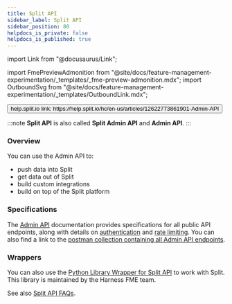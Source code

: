 ```yaml
---
title: Split API
sidebar_label: Split API
sidebar_position: 80
helpdocs_is_private: false
helpdocs_is_published: true
---
```


import Link from "@docusaurus/Link";

import FmePreviewAdmonition from "@site/docs/feature-management-experimentation/_templates/_fme-preview-admonition.mdx";
import OutboundSvg from "@site/docs/feature-management-experimentation/_templates/OutboundLink.mdx";

<p>
  <button style={{borderRadius:'8px', border:'1px', fontFamily:'Courier New', fontWeight:'800', textAlign:'left'}}> help.split.io link: https://help.split.io/hc/en-us/articles/12622773861901-Admin-API </button>
</p>

:::note
**Split API** is also called **Split Admin API** and **Admin API**. 
:::

<FmePreviewAdmonition ApiInfoHighlight="infoHighlight" />

### Overview

You can use the Admin API to:
- push data into Split
- get data out of Split
- build custom integrations
- build on top of the Split platform

### Specifications

The [Admin API](https://docs.split.io/reference/introduction) documentation provides specifications for all public API endpoints, along with details on [authentication](https://docs.split.io/reference/authentication) and [rate limiting](https://docs.split.io/reference/rate-limiting). You can also find a link to the [postman collection containing all Admin API endpoints](https://docs.split.io/reference/postman).

### Wrappers

You can also use the [Python Library Wrapper for Split API](./docs/fme-api-wrappers/python-library-wrapper-for-fme-api/python-library-wrapper-for-fme-api.md) to work with Split. This library is maintained by the Harness FME team.

See also [Split API FAQs](./docs/zfaqs).